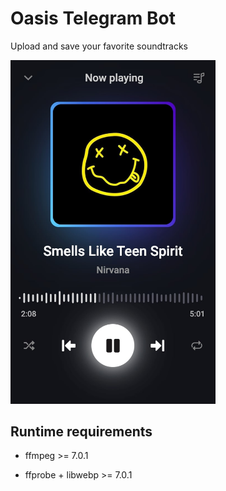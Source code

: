 # Oasis Telegram Bot

Upload and save your favorite soundtracks

<img src="assets/palyer.jpeg" width="328"/>

## Runtime requirements

- ffmpeg >= 7.0.1

* ffprobe + libwebp >= 7.0.1
